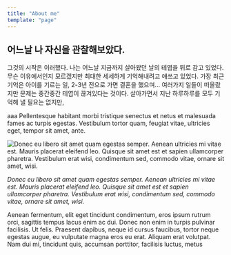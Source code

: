 ```yaml
---
title: "About me"
template: "page"
---
```


어느날 나 자신을 관찰해보았다.
--

그것의 시작은 이러했다.
나는 어느날 지금까지 살아왔던 날의 테엽을 뒤로 감고 있었다. 무슨 이유에서인지 모르겠지만 최대한 세세하게 기억해내려고 애쓰고 있었다. 가장 최근 기억은 아이를 기르는 일, 2-3년 전으로 가면 결혼을 했으며... 여러가지 일들이 떠올랐지만 문제는 중간중간 테엽이 끊겨있다는 것이다. 살아가면서 지난 하루하루를 모두 기억해 낼 필요는 없지만, 




aaa
Pellentesque habitant morbi tristique senectus et netus et malesuada fames ac turpis egestas. Vestibulum tortor quam, feugiat vitae, ultricies eget, tempor sit amet, ante.

![Donec eu libero sit amet quam egestas semper. Aenean ultricies mi vitae est. Mauris placerat eleifend leo. Quisque sit amet est et sapien ullamcorper pharetra. Vestibulum erat wisi, condimentum sed, commodo vitae, ornare sit amet, wisi.](/media/image-2.jpg)

*Donec eu libero sit amet quam egestas semper. Aenean ultricies mi vitae est. Mauris placerat eleifend leo. Quisque sit amet est et sapien ullamcorper pharetra. Vestibulum erat wisi, condimentum sed, commodo vitae, ornare sit amet, wisi.*

Aenean fermentum, elit eget tincidunt condimentum, eros ipsum rutrum orci, sagittis tempus lacus enim ac dui. Donec non enim in turpis pulvinar facilisis. Ut felis. Praesent dapibus, neque id cursus faucibus, tortor neque egestas augue, eu vulputate magna eros eu erat. Aliquam erat volutpat. Nam dui mi, tincidunt quis, accumsan porttitor, facilisis luctus, metus
